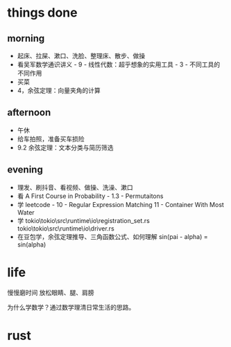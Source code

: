 # things done
## morning
* 起床、拉屎、漱口、洗脸、整理床、散步、做操
* 看吴军数学通识讲义 - 9 - 线性代数：超乎想象的实用工具 - 3 - 不同工具的不同作用
* 买菜
* 4，余弦定理：向量夹角的计算
## afternoon
* 午休
* 给车拍照，准备买车损险
* 9.2 余弦定理：文本分类与简历筛选
## evening
* 理发、刷抖音、看视频、做操、洗澡、漱口
* 看 A First Course in Probability - 1.3 - Permutaitons
* 学 leetcode - 10 - Regular Expression Matching
                11 - Container With Most Water
* 学 tokio\tokio\src\runtime\io\registration_set.rs
     tokio\tokio\src\runtime\io\driver.rs
* 在豆包学，余弦定理推导、三角函数公式、如何理解 sin(pai - alpha) = sin(alpha)

# life
慢慢磨时间
放松眼睛、腿、肩膀

为什么学数学？通过数学理清日常生活的思路。

# rust
